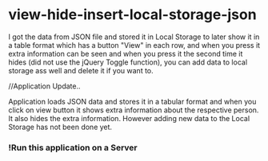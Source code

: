 # view-hide-insert-local-storage-json
I got the data from JSON file and stored it in Local Storage to later show it in a table format which has a button "View" in each row, and when you press it extra information can be seen and when you press it the second time it hides (did not use the jQuery Toggle function), you can add data to local storage ass well and delete it if you want to.

//Application Update..

Application loads JSON data and stores it in a tabular format and when you click on view button it shows extra information about the respective person. It also hides the extra information. However adding new data to the Local Storage has not been done yet.

<p><h3>!Run this application on a Server</h3></p>
